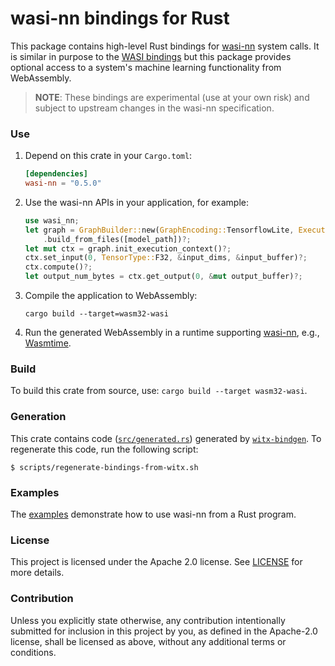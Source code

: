# wasi-nn bindings for Rust

This package contains high-level Rust bindings for [wasi-nn] system calls. It is similar in purpose
to the [WASI bindings] but this package provides optional access to a system's machine learning
functionality from WebAssembly.

[wasi-nn]: https://github.com/WebAssembly/wasi-nn
[WASI bindings]: https://github.com/bytecodealliance/wasi

> __NOTE__: These bindings are experimental (use at your own risk) and subject to upstream changes
> in the wasi-nn specification.


### Use

1. Depend on this crate in your `Cargo.toml`:
    ```toml
    [dependencies]
    wasi-nn = "0.5.0"
    ```

2. Use the wasi-nn APIs in your application, for example:
    ```rust
    use wasi_nn;
    let graph = GraphBuilder::new(GraphEncoding::TensorflowLite, ExecutionTarget::CPU)
        .build_from_files([model_path])?;
    let mut ctx = graph.init_execution_context()?;
    ctx.set_input(0, TensorType::F32, &input_dims, &input_buffer)?;
    ctx.compute()?;
    let output_num_bytes = ctx.get_output(0, &mut output_buffer)?;
    ```

3. Compile the application to WebAssembly:
    ```shell script
    cargo build --target=wasm32-wasi
    ```

4. Run the generated WebAssembly in a runtime supporting [wasi-nn], e.g., [Wasmtime].

[Wasmtime]: https://wasmtime.dev


### Build

To build this crate from source, use: `cargo build --target wasm32-wasi`.


### Generation

This crate contains code ([`src/generated.rs`](src/generated.rs)) generated by
[`witx-bindgen`](https://github.com/bytecodealliance/wasi/tree/main/crates/witx-bindgen). To
regenerate this code, run the following script:

```console
$ scripts/regenerate-bindings-from-witx.sh
```


### Examples

The [examples] demonstrate how to use wasi-nn from a Rust program.

[examples]: examples


### License

This project is licensed under the Apache 2.0 license. See [LICENSE] for more details.

[LICENSE]: ../LICENSE


### Contribution

Unless you explicitly state otherwise, any contribution intentionally submitted for inclusion in
this project by you, as defined in the Apache-2.0 license, shall be licensed as above, without any
additional terms or conditions.
